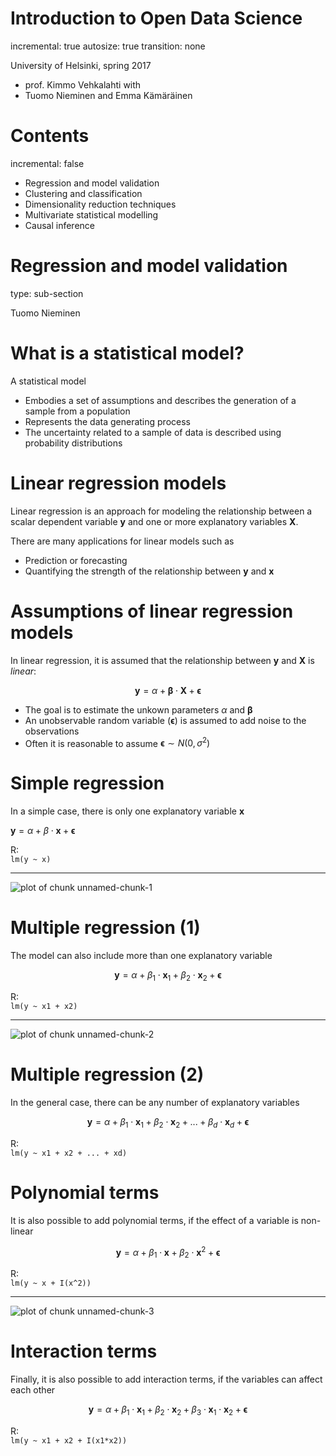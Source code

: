 

Introduction to Open Data Science
========================================================
incremental: true
autosize: true
transition: none

University of Helsinki, spring 2017
- prof. Kimmo Vehkalahti with  
- Tuomo Nieminen and Emma Kämäräinen  

Contents
========================================================
incremental: false

- Regression and model validation  
- Clustering and classification  
- Dimensionality reduction techniques  
- Multivariate statistical modelling   
- Causal inference  





Regression and model validation
========================================================
type: sub-section

Tuomo Nieminen

What is a statistical model?
========================================================

A statistical model 

- Embodies a set of assumptions and describes the generation of a sample from a population
- Represents the data generating process
- The uncertainty related to a sample of data is described using probability distributions

<!-- source: [wikipedia](https://en.wikipedia.org/wiki/Statistical_model) -->

Linear regression models
========================================================

Linear regression is an approach for modeling the relationship between a scalar dependent variable $\mathbf{y}$ and one or more explanatory variables $\mathbf{X}$.  

There are many applications for linear models such as

- Prediction or forecasting
- Quantifying the strength of the relationship between $\mathbf{y}$ and $\mathbf{x}$


Assumptions of linear regression models
========================================================

In linear regression, it is assumed that the relationship between $\mathbf{y}$ and  $\mathbf{X}$ is *linear*:

$$\mathbf{y} = \alpha + \mathbf{\beta} \cdot \mathbf{X} + \mathbf{\epsilon}$$

- The goal is to estimate the unkown parameters $\alpha$ and $\mathbf{\beta}$
- An unobservable random variable ($\mathbf{\epsilon}$) is assumed to add noise to the observations
- Often it is reasonable to assume $\mathbf{\epsilon} \sim N(0, \sigma^2)$

<!-- source: [wikipedia](https://en.wikipedia.org/wiki/Linear_regression) -->


Simple regression
========================================================

In a simple case, there is only one explanatory variable $\mathbf{x}$

$\mathbf{y} =  \alpha + \beta \cdot \mathbf{x} + \mathbf{\epsilon}$

R:  
```lm(y ~ x)```  

***
![plot of chunk unnamed-chunk-1](figure/unnamed-chunk-1-1.png)



Multiple regression (1)
========================================================

The model can also include more than one explanatory variable

$$\mathbf{y} = \alpha + \beta_1 \cdot \mathbf{x}_1 + \beta_2 \cdot \mathbf{x}_2 + \mathbf{\epsilon}$$

R:  
```lm(y ~ x1 + x2)```  

***
![plot of chunk unnamed-chunk-2](figure/unnamed-chunk-2-1.png)


Multiple regression (2)
========================================================

In the general case, there can be any number of explanatory variables

$$\mathbf{y} = \alpha + \beta_1 \cdot \mathbf{x}_1 + \beta_2 \cdot \mathbf{x}_2 + ... + \beta_d \cdot \mathbf{x}_d + \mathbf{\epsilon}$$

R:  
```lm(y ~ x1 + x2 + ... + xd)```  

Polynomial terms
========================================================

It is also possible to add polynomial terms, if the effect of a variable is non-linear

$$\mathbf{y} = \alpha + \beta_1 \cdot \mathbf{x} + \beta_2 \cdot \mathbf{x}^2 + \mathbf{\epsilon}$$

R:  
```lm(y ~ x + I(x^2))```  

***

![plot of chunk unnamed-chunk-3](figure/unnamed-chunk-3-1.png)


Interaction terms
========================================================
 Finally, it is also possible to add interaction terms, if the variables can affect each other
 
 $$\mathbf{y} = \alpha + \beta_1 \cdot \mathbf{x}_1 + \beta_2 \cdot \mathbf{x}_2 + \beta_3 \cdot \mathbf{x}_1 \cdot \mathbf{x}_2 + \mathbf{\epsilon}$$
 
R:  
```lm(y ~ x1 + x2 + I(x1*x2))```  

